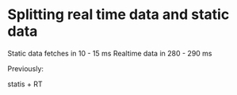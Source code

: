 # Splitting real time data and static data

Static data fetches in 10 - 15 ms
Realtime data in 280 - 290 ms

Previously:

statis + RT 
